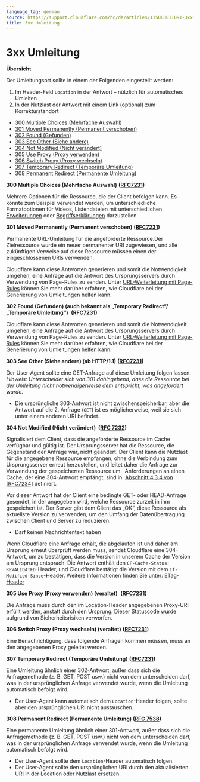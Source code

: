 ```yaml
---
language_tag: german
source: https://support.cloudflare.com/hc/de/articles/115003011091-3xx-Umleitung
title: 3xx Umleitung 
---
```


# 3xx Umleitung 

**Übersicht**


Der Umleitungsort sollte in einem der Folgenden eingestellt werden:

1.  Im Header-Feld `Location` in der Antwort – nützlich für automatisches Umleiten
2.  In der Nutzlast der Antwort mit einem Link (optional) zum Korrekturstandort

-   [300 Multiple Choices (Mehrfache Auswahl)](https://support.cloudflare.com/hc/de/articles/115003011091-3xx-Umleitung#code_300)
-   [301 Moved Permanently (Permanent verschoben)](https://support.cloudflare.com/hc/de/articles/115003011091-3xx-Umleitung#code_301)
-   [302 Found (Gefunden)](https://support.cloudflare.com/hc/de/articles/115003011091-3xx-Umleitung#code_302)
-   [303 See Other (Siehe andere)](https://support.cloudflare.com/hc/de/articles/115003011091-3xx-Umleitung#code_303)
-   [304 Not Modified (Nicht verändert)](https://support.cloudflare.com/hc/de/articles/115003011091-3xx-Umleitung#code_304)
-   [305 Use Proxy (Proxy verwenden)](https://support.cloudflare.com/hc/de/articles/115003011091-3xx-Umleitung#code_305)
-   [306 Switch Proxy (Proxy wechseln)](https://support.cloudflare.com/hc/de/articles/115003011091-3xx-Umleitung#code_306)
-   [307 Temporary Redirect (Temporäre Umleitung)](https://support.cloudflare.com/hc/de/articles/115003011091-3xx-Umleitung#code_307)
-   [308 Permanent Redirect (Permanente Umleitung)](https://support.cloudflare.com/hc/de/articles/115003011091-3xx-Umleitung#code_308)

**300 Multiple Choices (Mehrfache Auswahl)** **(**[**RFC7231**](https://tools.ietf.org/html/rfc7231)**)**

Mehrere Optionen für die Ressource, die der Client befolgen kann. Es könnte zum Beispiel verwendet werden, um unterschiedliche Formatoptionen für Videos, Listendateien mit unterschiedlichen [Erweiterungen](https://en.wikipedia.org/wiki/File_extensions) oder [Begriffserklärungen](https://en.wikipedia.org/wiki/Word_sense_disambiguation) darzustellen.

**301 Moved Permanently (Permanent verschoben)** **(**[**RFC7231**](https://tools.ietf.org/html/rfc7231)**)**

Permanente URL-Umleitung für die angeforderte Ressource.Der Zielressource wurde ein neuer permanenter URI zugewiesen, und alle zukünftigen Verweise auf diese Ressource müssen einen der eingeschlossenen URIs verwenden.

Cloudflare kann diese Antworten generieren und somit die Notwendigkeit umgehen, eine Anfrage auf die Antwort des Ursprungsservers durch Verwendung von Page-Rules zu senden. Unter [URL-Weiterleitung mit Page-Rules](https://blog.cloudflare.com/introducing-pagerules-url-forwarding/) können Sie mehr darüber erfahren, wie Cloudflare bei der Generierung von Umleitungen helfen kann.

**302 Found (Gefunden) (auch bekannt als „Temporary Redirect“/„Temporäre Umleitung“)**  **(**[**RFC7231**](https://tools.ietf.org/html/rfc7231)**)**


Cloudflare kann diese Antworten generieren und somit die Notwendigkeit umgehen, eine Anfrage auf die Antwort des Ursprungsservers durch Verwendung von Page-Rules zu senden. Unter [URL-Weiterleitung mit Page-Rules](https://blog.cloudflare.com/introducing-pagerules-url-forwarding/) können Sie mehr darüber erfahren, wie Cloudflare bei der Generierung von Umleitungen helfen kann.

**303 See Other (Siehe andere) (ab HTTP/1.1)** **(**[**RFC7231**](https://tools.ietf.org/html/rfc7231)**)**

Der User-Agent sollte eine GET\-Anfrage auf diese Umleitung folgen lassen. _Hinweis: Unterscheidet sich von 301 dahingehend, dass die Ressource bei der Umleitung nicht notwendigerweise dem entspricht, was angefordert wurde._

-   Die ursprüngliche 303-Antwort ist nicht zwischenspeicherbar, aber die Antwort auf die 2. Anfrage (`GET`) ist es möglicherweise, weil sie sich unter einem anderen URI befindet.

**304 Not Modified (Nicht verändert)  (**[**RFC 7232**](https://tools.ietf.org/html/rfc7232)**)**

Signalisiert dem Client, dass die angeforderte Ressource im Cache verfügbar und gültig ist. Der Ursprungsserver hat die Ressource, die Gegenstand der Anfrage war, nicht geändert. Der Client kann die Nutzlast für die angegebene Ressource empfangen, ohne die Verbindung zum Ursprungsserver erneut herzustellen, und leitet daher die Anfrage zur Verwendung der gespeicherten Ressource um.  Anforderungen an einen Cache, der eine 304-Antwort empfängt, sind in  [Abschnitt 4.3.4 von \[RFC7234\]](https://tools.ietf.org/html/rfc7234#section-4.3.4) definiert.

Vor dieser Antwort hat der Client eine bedingte GET\- oder HEAD\-Anfrage gesendet, in der angegeben wird, welche Ressource zurzeit in ihm gespeichert ist. Der Server gibt dem Client das „OK“, diese Ressource als aktuellste Version zu verwenden, um den Umfang der Datenübertragung zwischen Client und Server zu reduzieren.

-   Darf keinen Nachrichtentext haben


Wenn Cloudflare eine Anfrage erhält, die abgelaufen ist und daher am Ursprung erneut überprüft werden muss, sendet Cloudflare eine 304-Antwort, um zu bestätigen, dass die Version in unserem Cache der Version am Ursprung entsprach. Die Antwort enthält den `CF-Cache-Status: REVALIDATED`\-Header, und Cloudflare bestätigt die Version mit dem `If-Modified-Since`\-Header. Weitere Informationen finden Sie unter: [ETag-Header](https://support.cloudflare.com/hc/en-us/articles/218505467)

**305 Use Proxy (Proxy verwenden) (veraltet)**  **(**[**RFC7231**](https://tools.ietf.org/html/rfc7231)**)**

Die Anfrage muss durch den im Location\-Header angegebenen Proxy-URI erfüllt werden, anstatt durch den Ursprung. Dieser Statuscode wurde aufgrund von Sicherheitsrisiken verworfen.

**306 Switch Proxy (Proxy wechseln) (veraltet)** **(**[**RFC7231**](https://tools.ietf.org/html/rfc7231)**)**

Eine Benachrichtigung, dass folgende Anfragen kommen müssen, muss an den angegebenen Proxy geleitet werden.

**307 Temporary Redirect (Temporäre Umleitung)** **(**[**RFC7231**](https://tools.ietf.org/html/rfc7231)**)**

Eine Umleitung ähnlich einer 302-Antwort, außer dass sich die Anfragemethode (z. B. GET, POST usw.) nicht von dem unterscheiden darf, was in der ursprünglichen Anfrage verwendet wurde, wenn die Umleitung automatisch befolgt wird.

-   Der User-Agent kann automatisch dem `Location`\-Header folgen, sollte aber den ursprünglichen URI nicht austauschen.

**308 Permanent Redirect (Permanente Umleitung) (**[**RFC 7538**](https://tools.ietf.org/html/rfc7538#section-3)**)**

Eine permanente Umleitung ähnlich einer 301-Antwort, außer dass sich die Anfragemethode (z. B. GET, POST usw.) nicht von dem unterscheiden darf, was in der ursprünglichen Anfrage verwendet wurde, wenn die Umleitung automatisch befolgt wird.

-   Der User-Agent sollte dem `Location`\-Header automatisch folgen.
-   Der User-Agent sollte den ursprünglichen URI durch den aktualisierten URI in der Location oder Nutzlast ersetzen.
